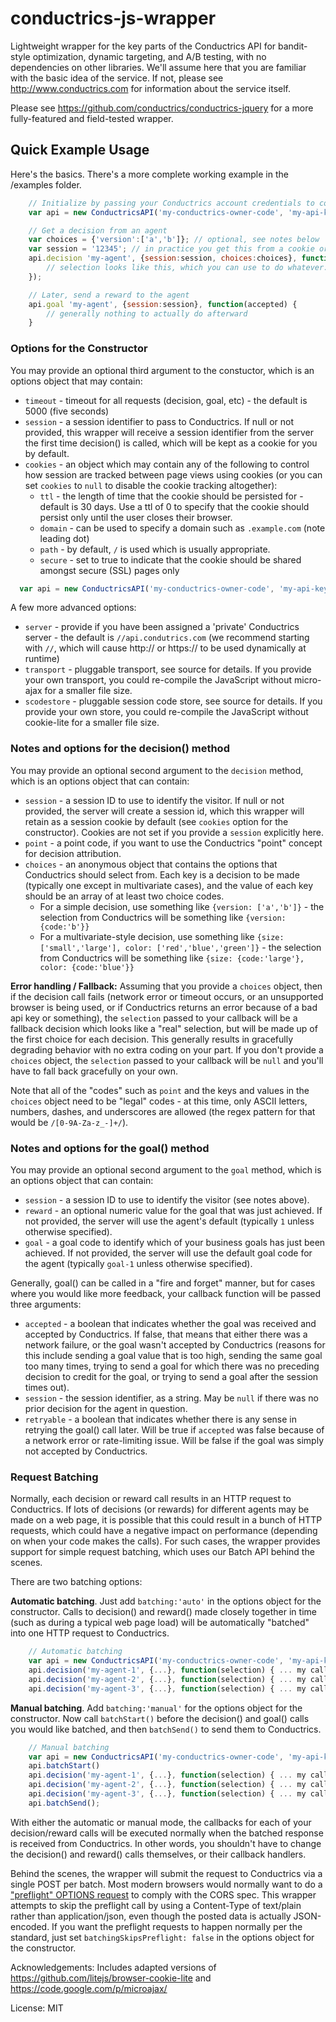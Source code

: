 # conductrics-js-wrapper

Lightweight wrapper for the key parts of the Conductrics API for bandit-style optimization, dynamic targeting, and A/B testing, with no dependencies on other libraries. We'll assume here that you are familiar with the basic idea of the service. If not, please see http://www.conductrics.com for information about the service itself.

Please see https://github.com/conductrics/conductrics-jquery for a more fully-featured and field-tested wrapper.

## Quick Example Usage

Here's the basics. There's a more complete working example in the /examples folder.

```javascript
	// Initialize by passing your Conductrics account credentials to constructor
	var api = new ConductricsAPI('my-conductrics-owner-code', 'my-api-key');

	// Get a decision from an agent
	var choices = {'version':['a','b']}; // optional, see notes below
	var session = '12345'; // in practice you get this from a cookie or something
	api.decision 'my-agent', {session:session, choices:choices}, function(selection) {
		// selection looks like this, which you can use to do whatever: {'version': {code:'b'}}
	});

	// Later, send a reward to the agent
	api.goal 'my-agent', {session:session}, function(accepted) {
		// generally nothing to actually do afterward
	}
```

### Options for the Constructor

You may provide an optional third argument to the constuctor, which is an options object that may contain:

+ `timeout` - timeout for all requests (decision, goal, etc) - the default is 5000 (five seconds)
+ `session` - a session identifier to pass to Conductrics. If null or not provided, this wrapper will receive a session identifier from the server the first time decision() is called, which will be kept as a cookie for you by default.
+ `cookies` - an object which may contain any of the following to control how session are tracked between page views using cookies (or you can set `cookies` to `null` to disable the cookie tracking altogether):
  - `ttl` - the length of time that the cookie should be persisted for - default is 30 days. Use a ttl of 0 to specify that the cookie should persist only until the user closes their browser.
  - `domain` - can be used to specify a domain such as `.example.com` (note leading dot)
  - `path` - by default, `/` is used which is usually appropriate.
  - `secure` - set to true to indicate that the cookie should be shared amongst secure (SSL) pages only

```javascript
  var api = new ConductricsAPI('my-conductrics-owner-code', 'my-api-key', {timeout:1500});
```

A few more advanced options:

+ `server` - provide if you have been assigned a 'private' Conductrics server - the default is `//api.condutrics.com` (we recommend starting with `//`, which will cause http:// or https:// to be used dynamically at runtime)
+ `transport` - pluggable transport, see source for details. If you provide your own transport, you could re-compile the JavaScript without micro-ajax for a smaller file size.
+ `scodestore` - pluggable session code store, see source for details. If you provide your own store, you could re-compile the JavaScript without cookie-lite for a smaller file size.

### Notes and options for the decision() method

You may provide an optional second argument to the `decision` method, which is an options object that can contain:

+ `session` - a session ID to use to identify the visitor. If null or not provided, the server will create a session id, which this wrapper will retain as a session cookie by default (see `cookies` option for the constructor). Cookies are not set if you provide a `session` explicitly here.
+ `point` - a point code, if you want to use the Conductrics "point" concept for decision attribution.
+ `choices` - an anonymous object that contains the options that Conductrics should select from. Each key is a decision to be made (typically one except in multivariate cases), and the value of each key should be an array of at least two choice codes.
  - For a simple decision, use something like `{version: ['a','b']}` - the selection from Conductrics will be something like `{version: {code:'b'}}`
  - For a multivariate-style decision, use something like `{size: ['small','large'], color: ['red','blue','green']}` - the selection from Conductrics will be something like `{size: {code:'large'}, color: {code:'blue'}}`

**Error handling / Fallback:** Assuming that you provide a `choices` object, then if the decision call fails (network error or timeout occurs, or an unsupported browser is being used, or if Conductrics returns an error because of a bad api key or something), the `selection` passed to your callback will be a fallback decision which looks like a "real" selection, but will be made up of the first choice for each decision. This generally results in gracefully degrading behavior with no extra coding on your part. If you don't provide a `choices` object, the `selection` passed to your callback will be `null` and you'll have to fall back gracefully on your own.

Note that all of the "codes" such as `point` and the keys and values in the `choices` object need to be "legal" codes - at this time, only ASCII letters, numbers, dashes, and underscores are allowed (the regex pattern for that would be `/[0-9A-Za-z_-]+/`).

### Notes and options for the goal() method

You may provide an optional second argument to the `goal` method, which is an options object that can contain:

+ `session` - a session ID to use to identify the visitor (see notes above).
+ `reward` - an optional numeric value for the goal that was just achieved. If not provided, the server will use the agent's default (typically `1` unless otherwise specified).
+ `goal` - a goal code to identify which of your business goals has just been achieved. If not provided, the server will use the default goal code for the agent (typically `goal-1` unless otherwise specified).

Generally, goal() can be called in a "fire and forget" manner, but for cases where you would like more feedback, your callback function will be passed three arguments:

+ `accepted` - a boolean that indicates whether the goal was received and accepted by Conductrics. If false, that means that either there was a network failure, or the goal wasn't accepted by Conductrics (reasons for this include sending a goal value that is too high, sending the same goal too many times, trying to send a goal for which there was no preceding decision to credit for the goal, or trying to send a goal after the session times out).
+ `session` - the session identifier, as a string. May be `null` if there was no prior decision for the agent in question.
+ `retryable` - a boolean that indicates whether there is any sense in retrying the goal() call later. Will be true if `accepted` was false because of a network error or rate-limiting issue. Will be false if the goal was simply not accepted by Conductrics.

### Request Batching ###

Normally, each decision or reward call results in an HTTP request to Conductrics. If lots of decisions (or rewards) for different agents may be made on a web page, it is possible that this could result in a bunch of HTTP requests, which could have a negative impact on performance (depending on when your code makes the calls). For such cases, the wrapper provides support for simple request batching, which uses our Batch API behind the scenes.

There are two batching options:

**Automatic batching**. Just add `batching:'auto'` in the options object for the constructor. Calls to decision() and reward() made closely together in time (such as during a typical web page load) will be automatically "batched" into one HTTP request to Conductrics.

```javascript
	// Automatic batching
	var api = new ConductricsAPI('my-conductrics-owner-code', 'my-api-key', {batching:'auto'});
	api.decision('my-agent-1', {...}, function(selection) { ... my callback logic here ... });
	api.decision('my-agent-2', {...}, function(selection) { ... my callback logic here ... });
	api.decision('my-agent-3', {...}, function(selection) { ... my callback logic here ... });
```

**Manual batching**. Add `batching:'manual'` for the options object for the constructor. Now call `batchStart()` before the decision() and goal() calls you would like batched, and then `batchSend()` to send them to Conductrics.

```javascript
	// Manual batching
	var api = new ConductricsAPI('my-conductrics-owner-code', 'my-api-key', {batching:'manual'});
	api.batchStart()
	api.decision('my-agent-1', {...}, function(selection) { ... my callback logic here ... });
	api.decision('my-agent-2', {...}, function(selection) { ... my callback logic here ... });
	api.decision('my-agent-3', {...}, function(selection) { ... my callback logic here ... });
	api.batchSend();
```

With either the automatic or manual mode, the callbacks for each of your decision/reward calls will be executed normally when the batched response is received from Conductrics. In other words, you shouldn't have to change the decision() and reward() calls themselves, or their callback handlers.

Behind the scenes, the wrapper will submit the request to Conductrics via a single POST per batch. Most modern browsers would normally
want to do a ["preflight" OPTIONS request](http://www.w3.org/TR/cors/#preflight-request "preflight") to comply with the CORS spec. This wrapper attempts to skip the preflight call by using a Content-Type of text/plain rather than application/json, even though the posted data is actually JSON-encoded. If you want the preflight requests to happen normally per the standard, just set `batchingSkipsPreflight: false` in the options object for the constructor.

Acknowledgements: Includes adapted versions of https://github.com/litejs/browser-cookie-lite and https://code.google.com/p/microajax/

License: MIT
